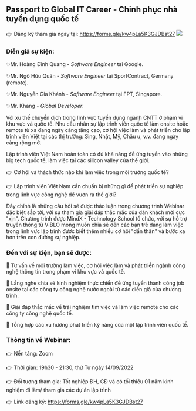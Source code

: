 ## Passport to Global IT Career - Chinh phục nhà tuyển dụng quốc tế 

👉️ Đăng ký tham gia ngay tại: https://forms.gle/kw4pLa5K3GJDBst27
![](https://images.viblo.asia/22ffd643-6ea8-4c38-9346-4f3fac7db5d0.png)

### Diễn giả sự kiện:

✨Mr. Hoàng Đình Quang - *Software Engineer* tại Google.

✨Mr. Ngô Hữu Quân - *Software Engineer* tại SportContract, Germany (remote).

✨Mr. Nguyễn Gia Khánh - *Software Engineer* tại FPT, Singapore. 

✨Mr. Khang - *Global Developer*. 


Với xu thế chuyển dịch trong lĩnh vực tuyển dụng ngành CNTT ở phạm vi khu vực và quốc tế. Nhu cầu nhân sự lập trình viên quốc tế làm onsite hoặc remote từ xa đang ngày càng tăng cao, cơ hội việc làm và phát triển cho lập trình viên Việt tại các thị trường: Sing, Nhật, Mỹ, Châu  u, v.v. đang ngày càng rộng mở. 

Lập trình viên Việt Nam hoàn toàn có đủ khả năng để ứng tuyển vào những big tech quốc tế, làm việc tại các silicon valley của thế giới. 

👉️ Cơ hội và thách thức nào khi làm việc trong môi trường quốc tế?

👉️ Lập trình viên Việt Nam cần chuẩn bị những gì để phát triển sự nghiệp trong lĩnh vực công nghệ để vươn ra thế giới?

Đây chính là những câu hỏi sẽ được thảo luận trong chương trình Webinar đặc biệt sắp tới, với sự tham gia giải đáp thắc mắc của dàn khách mời cực "xịn". Chương trình được MindX - Technology School tổ chức, với sự hỗ trợ truyền thông từ VIBLO mong muốn chia sẻ đến các bạn trẻ đang làm việc trong lĩnh vực lập trình được biết thêm nhiều cơ hội "dấn thân" và bước xa hơn trên con đường sự nghiệp.

### Đến với sự kiện, bạn sẽ được:
📌 Tư vấn về môi trường làm việc, cơ hội việc làm và phát triển ngành công nghệ thông tin trong phạm vi khu vực và quốc tế. 

📌 Lắng nghe chia sẻ kinh nghiệm thực chiến để ứng tuyển thành công job onsite tại các công ty công nghệ nước ngoài từ các diễn giả của chương trình. 

📌 Giải đáp thắc mắc về trải nghiệm tìm việc và làm việc remote cho các công ty công nghệ quốc tế.

📌 Tổng hợp các xu hướng phát triển kỹ năng của một lập trình viên quốc tế.

### Thông tin về Webinar:
👉️ Nền tảng: Zoom  

👉️ Thời gian: 19h30 - 21:30, thứ Tư ngày 14/09/2022

👉️ Đối tượng tham gia: Tốt nghiệp ĐH, CĐ và có tối thiểu 01 năm kinh nghiệm đi làm/ tham gia các dự án lập trình 

👉️ Link đăng ký: https://forms.gle/kw4pLa5K3GJDBst27